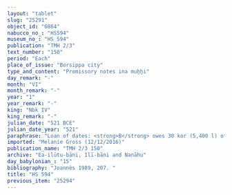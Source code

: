 ```yaml
---
layout: "tablet"
slug: "25291"
object_id: "6864"
nabucco_no_: "HS594"
museum_no_: "HS 594"
publication: "TMH 2/3"
text_number: "150"
period: "Each"
place_of_issue: "Borsippa city"
type_and_content: "Promissory notes ina muẖẖi"
day_remark: "-"
month: "VI"
month_remark: "-"
year: "1"
year_remark: "-"
king: "Nbk IV"
king_remark: "-"
julian_date: "521 BCE"
julian_date_year: "521"
paraphrase: "Loan of dates: <strong>B</strong> owes 30 kor (5,400 l) of dates, impost (<em>imittu</em>) of the palm grove (<em>gi&scaron;immaru</em>) of <strong>A</strong>, at a ratio of 5 measures (<em>ma&scaron;īhu</em>) for 1 kor, harvest of the field (<em>ebūr eqli</em>) of the irrigation district (<em>tamirtu</em>) Ṭābānu. He will give the dates in their entirety in Arahsamna (VIII) in Borsippa in the house of <strong>A</strong> according to the measure (<em>ma&scaron;īhu</em>) of [&hellip;]. For each kor of dates he will also give 1 load of palm-frond ribs (<em>huṣābu</em>). The (tax of the) work (<em>dullu</em>) and (the service of) the agricultural supervisor (<em>gugallu</em>) are not yet paid (<em>eṭēru Stat.</em>). 2 witnesses and the scribe.<br /> &nbsp;<br /> <strong>A</strong> = Ahu&scaron;unu/Nab&ucirc;-mu&scaron;ētiq-uddi//Nanāhu; <strong>B</strong> = name lost; Scribe = Iddin-Nab&ucirc;/Ezida-mukīn-apli//&Scaron;a-haṭṭi-ēre&scaron;<br /> &nbsp;"
imported: "Melanie Gross (12/12/2016)"
publication_name: "TMH 2/3 150"
archive: "Ea-ilūtu-bāni, Ilī-bāni and Nanāhu"
day_babylonian_: "15"
bibliography: "Joannès 1989, 207. "
title: "HS 594"
previous_item: "25294"
---
```

